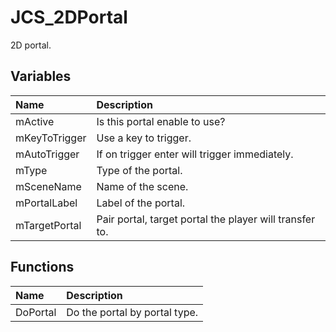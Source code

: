 # JCS_2DPortal

2D portal.

## Variables

| Name          | Description                                             |
|:--------------|:--------------------------------------------------------|
| mActive       | Is this portal enable to use?                           |
| mKeyToTrigger | Use a key to trigger.                                   |
| mAutoTrigger  | If on trigger enter will trigger immediately.           |
| mType         | Type of the portal.                                     |
| mSceneName    | Name of the scene.                                      |
| mPortalLabel  | Label of the portal.                                    |
| mTargetPortal | Pair portal, target portal the player will transfer to. |

## Functions

| Name     | Description                   |
|:---------|:------------------------------|
| DoPortal | Do the portal by portal type. |
